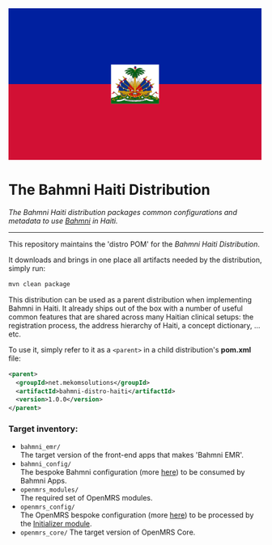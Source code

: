 <img src="readme/flag_of_Haiti.png" alt="Haiti Flag" width="500"/>

# The Bahmni Haiti Distribution

_The Bahmni Haiti distribution packages common configurations and metadata to use [Bahmni](https://www.bahmni.org/) in Haiti._

-----

This repository maintains the 'distro POM' for the _Bahmni Haiti Distribution_.

It downloads and brings in one place all artifacts needed by the distribution, simply run:
```bash
mvn clean package
```

This distribution can be used as a parent distribution when implementing Bahmni in Haiti. It already ships out of the box with a number of useful common features that are shared across many Haitian clinical setups: the registration process, the address hierarchy of Haiti, a concept dictionary, ... etc.

To use it, simply refer to it as a `<parent>` in a child distribution's **pom.xml** file:
```xml
<parent>
  <groupId>net.mekomsolutions</groupId>
  <artifactId>bahmni-distro-haiti</artifactId>
  <version>1.0.0</version>
</parent>
```

### Target inventory:

* `bahmni_emr/`
<br/>The target version of the front-end apps that makes 'Bahmni EMR'.
* `bahmni_config/`
<br/>The bespoke Bahmni configuration (more [here](https://github.com/mekomsolutions/bahmni-config-haiti)) to be consumed by Bahmni Apps.
* `openmrs_modules/`
<br/>The required set of OpenMRS modules.
* `openmrs_config/`
<br/>The OpenMRS bespoke configuration (more [here](https://github.com/mekomsolutions/openmrs-config-haiti)) to be processed by the [Initializer module](https://github.com/mekomsolutions/openmrs-module-initializer).
* `openmrs_core/`
The target version of OpenMRS Core.
